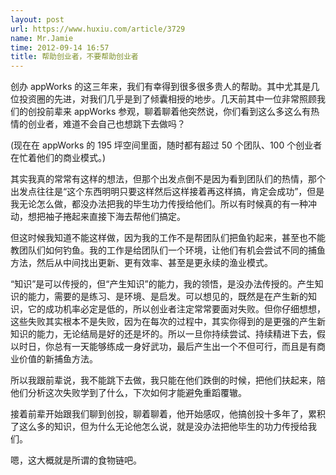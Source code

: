 ```yaml
---
layout: post
url: https://www.huxiu.com/article/3729
name: Mr.Jamie
time: 2012-09-14 16:57
title: 帮助创业者，不要帮助创业者
---
```

创办 appWorks 的这三年来，我们有幸得到很多很多贵人的帮助。其中尤其是几位投资圈的先进，对我们几乎是到了倾囊相授的地步。几天前其中一位非常照顾我们的创投前辈来 appWorks 参观，聊着聊着他突然说，你们看到这么多这么有热情的创业者，难道不会自己也想跳下去做吗？

(现在在 appWorks 的 195 坪空间里面，随时都有超过 50 个团队、100 个创业者在忙着他们的商业模式。)

其实我真的常常有这样的想法，但那个出发点倒不是因为看到团队们的热情，那个出发点往往是“这个东西明明只要这样然后这样接着再这样搞，肯定会成功”，但是我无论怎么做，都没办法把我的毕生功力传授给他们。所以有时候真的有一种冲动，想把袖子捲起来直接下海去帮他们搞定。

但这时候我知道不能这样做，因为我的工作不是帮团队们把鱼钓起来，甚至也不能教团队们如何钓鱼。我的工作是给团队们一个环境，让他们有机会尝试不同的捕鱼方法，然后从中间找出更新、更有效率、甚至是更永续的渔业模式。

“知识”是可以传授的，但“产生知识”的能力，我的领悟，是没办法传授的。产生知识的能力，需要的是练习、是环境、是启发。可以想见的，既然是在产生新的知识，它的成功机率必定是低的，所以创业者注定常常要面对失败。但你仔细想想，这些失败其实根本不是失败，因为在每次的过程中，其实你得到的是更强的产生新知识的能力，无论结局是好的还是坏的。所以一旦你持续尝试、持续精进下去，假以时日，你总有一天能够练成一身好武功，最后产生出一个不但可行，而且是有商业价值的新捕鱼方法。

所以我跟前辈说，我不能跳下去做，我只能在他们跌倒的时候，把他们扶起来，陪他们分析这次失败学到了什么，下次如何才能避免重蹈覆辙。

接着前辈开始跟我们聊到创投，聊着聊着，他开始感叹，他搞创投十多年了，累积了这么多的知识，但为什么无论他怎么说，就是没办法把他毕生的功力传授给我们。

嗯，这大概就是所谓的食物链吧。

